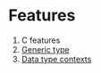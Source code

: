 # Features

1. C features
2. [Generic type](./03_generic_type.md)
3. [Data type contexts](./04_data_type_contexts.md)
